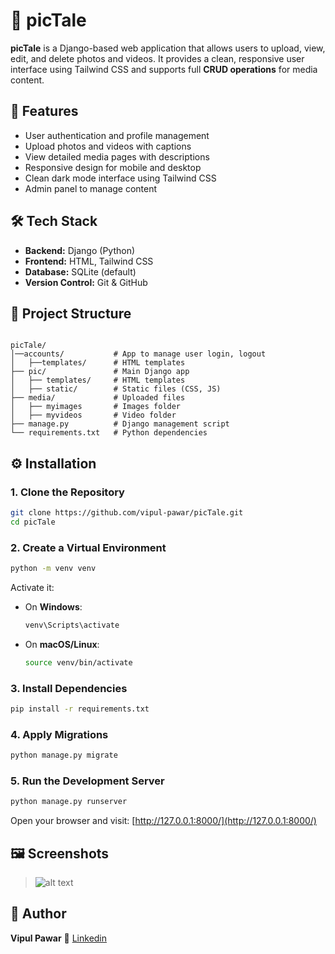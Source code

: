# 📸 picTale

**picTale** is a Django-based web application that allows users to upload, view, edit, and delete photos and videos. It provides a clean, responsive user interface using Tailwind CSS and supports full **CRUD operations** for media content.

## 🚀 Features

- User authentication and profile management
- Upload photos and videos with captions
- View detailed media pages with descriptions
- Responsive design for mobile and desktop
- Clean dark mode interface using Tailwind CSS
- Admin panel to manage content

## 🛠️ Tech Stack

- **Backend:** Django (Python)
- **Frontend:** HTML, Tailwind CSS
- **Database:** SQLite (default)
- **Version Control:** Git & GitHub

## 📁 Project Structure

```

picTale/
│──accounts/           # App to manage user login, logout
│   ├──templates/      # HTML templates
├── pic/               # Main Django app
│   ├── templates/     # HTML templates
│   ├── static/        # Static files (CSS, JS)
├── media/             # Uploaded files
│   ├── myimages       # Images folder
│   ├── myvideos       # Video folder
├── manage.py          # Django management script
└── requirements.txt   # Python dependencies

````

## ⚙️ Installation

### 1. Clone the Repository
```bash
git clone https://github.com/vipul-pawar/picTale.git
cd picTale
````

### 2. Create a Virtual Environment

```bash
python -m venv venv
```

Activate it:

* On **Windows**:

  ```bash
  venv\Scripts\activate
  ```
* On **macOS/Linux**:

  ```bash
  source venv/bin/activate
  ```

### 3. Install Dependencies

```bash
pip install -r requirements.txt
```

### 4. Apply Migrations

```bash
python manage.py migrate
```

### 5. Run the Development Server

```bash
python manage.py runserver
```

Open your browser and visit:
[http://127.0.0.1:8000/](http://127.0.0.1:8000/)

## 🖼️ Screenshots

> ![alt text](<screenshoots/picTale.in and 2 more pages - Personal - Microsoft​ Edge 04-06-2025 4.23.49 PM.png>)

## 👤 Author

**Vipul Pawar**
🔗 [Linkedin](https://linkedin.com/in/vipul-pawar-gcoea)